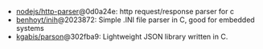 
* [nodejs/http-parser](https://github.com/nodejs/http-parser)@0d0a24e: http request/response parser for c
* [benhoyt/inih](https://github.com/benhoyt/inih)@2023872: Simple .INI file parser in C, good for embedded systems
* [kgabis/parson](https://github.com/kgabis/parson)@302fba9: Lightweight JSON library written in C.


